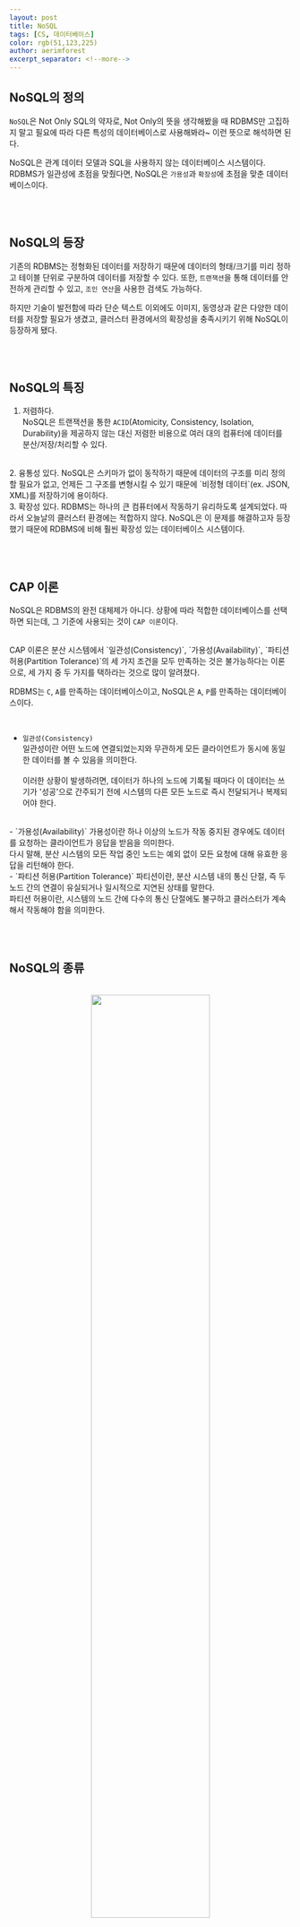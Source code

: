 ```yaml
---
layout: post
title: NoSQL
tags: [CS, 데이터베이스]
color: rgb(51,123,225) 
author: aerimforest
excerpt_separator: <!--more-->
---
```


## NoSQL의 정의
`NoSQL`은 Not Only SQL의 약자로, Not Only의 뜻을 생각해봤을 때 RDBMS만 고집하지 말고 필요에 따라 다른 특성의 데이터베이스로 사용해봐라~ 이런 뜻으로 해석하면 된다.  

<!--more-->

NoSQL은 관계 데이터 모델과 SQL을 사용하지 않는 데이터베이스 시스템이다. RDBMS가 일관성에 초점을 맞췄다면, NoSQL은 `가용성`과 `확장성`에 초점을 맞춘 데이터베이스이다.  

<br><br>

## NoSQL의 등장
기존의 RDBMS는 정형화된 데이터를 저장하기 때문에 데이터의 형태/크기를 미리 정하고 테이블 단위로 구분하여 데이터를 저장할 수 있다. 또한, `트랜잭션`을 통해 데이터를 안전하게 관리할 수 있고, `조인 연산`을 사용한 검색도 가능하다.  

하지만 기술이 발전함에 따라 단순 텍스트 이외에도 이미지, 동영상과 같은 다양한 데이터를 저장할 필요가 생겼고, 클러스터 환경에서의 확장성을 충족시키기 위해 NoSQL이 등장하게 됐다.

<br><br>

## NoSQL의 특징
1. 저렴하다.  
NoSQL은 트랜잭션을 통한 `ACID`(Atomicity, Consistency, Isolation, Durability)을 제공하지 않는 대신 저렴한 비용으로 여러 대의 컴퓨터에 데이터를 분산/저장/처리할 수 있다.  
<br>
2. 융통성 있다.  
NoSQL은 스키마가 없이 동작하기 때문에 데이터의 구조를 미리 정의할 필요가 없고, 언제든 그 구조를 변형시킬 수 있기 때문에 `비정형 데이터`(ex. JSON, XML)를 저장하기에 용이하다.   
<br>
3. 확장성 있다.  
RDBMS는 하나의 큰 컴퓨터에서 작동하기 유리하도록 설계되었다. 따라서 오늘날의 클러스터 환경에는 적합하지 않다.  
NoSQL은 이 문제를 해결하고자 등장했기 때문에 RDBMS에 비해 훨씬 확장성 있는 데이터베이스 시스템이다. 

<br><br>

## CAP 이론
NoSQL은 RDBMS의 완전 대체제가 아니다. 상황에 따라 적합한 데이터베이스를 선택하면 되는데, 그 기준에 사용되는 것이 `CAP 이론`이다.  

<br>
CAP 이론은 분산 시스템에서 `일관성(Consistency)`, `가용성(Availability)`, `파티션 허용(Partition Tolerance)`의 세 가지 조건을 모두 만족하는 것은 불가능하다는 이론으로, 세 가지 중 두 가지를 택하라는 것으로 많이 알려졌다.  

<br>

RDBMS는 `C`, `A`를 만족하는 데이터베이스이고,
NoSQL은 `A`, `P`를 만족하는 데이터베이스이다.  

<br>

- `일관성(Consistency)`  
일관성이란 어떤 노드에 연결되었는지와 무관하게 모든 클라이언트가 동시에 동일한 데이터를 볼 수 있음을 의미한다.<br>    
이러한 상황이 발생하려면, 데이터가 하나의 노드에 기록될 때마다 이 데이터는 쓰기가 '성공'으로 간주되기 전에 시스템의 다른 모든 노드로 즉시 전달되거나 복제되어야 한다.  
<br>
- `가용성(Availability)`  
가용성이란 하나 이상의 노드가 작동 중지된 경우에도 데이터를 요청하는 클라이언트가 응답을 받음을 의미한다.<br>  
다시 말해, 분산 시스템의 모든 작업 중인 노드는 예외 없이 모든 요청에 대해 유효한 응답을 리턴해야 한다.  
<br>
- `파티션 허용(Partition Tolerance)`  
파티션이란, 분산 시스템 내의 통신 단절, 즉 두 노드 간의 연결이 유실되거나 일시적으로 지연된 상태를 말한다.<br>  
파티션 허용이란, 시스템의 노드 간에 다수의 통신 단절에도 불구하고 클러스터가 계속해서 작동해야 함을 의미한다.

<br><br>

## NoSQL의 종류
<br>
<center><img width="65%" alt="" src="https://user-images.githubusercontent.com/52696359/205481750-399c25a8-1815-46fa-a2ab-0ffd4b43cd3c.png"></center><br>

1. Key-Value  
가장 기본적인 형태의 NoSQL으로, `<키, 값>` 쌍으로 데이터가 저장된다. 키와 값이라는 두 개의 열만 있는 관계형 데이터베이스와 같다고 보면 된다.<br>    
키만 알면 값을 바로 조회할 수 있으므로 질의 처리 속도가 굉장히 빠르다. 하지만 키를 이용해 값 전체를 검색하는 것과 같은 복잡한 질의가 불가능하다.<br>  
대표적으로 아마존의 DynamoDB, Oracle, 그리고 트위터 등에서 사용되는 Redis가 있다.  
<br><br>

2. Document based(Key-Document)  
키-값 모델의 확장된 형태로, `<키, 문서>` 쌍으로 데이터가 저장된다. 키-문서 모델이라고 생각하면 좀 더 이해가 쉽다.<br>  
문서 기반 데이터베이스에서의 `문서`는 객체지향에서의 `객체`의 개념과 유사하며, 단일한 값이 아닌 `트리 형태의 계층적 구조`가 존재하는 JSON, XML 등과 같은 반정형 형태이다.  
```json
{
    "Name" : "forest",
    "Address" : "Seoul",
    "Email" : "forest@gmail.com",
    "Contact" : "12345"
}
```
대표적으로 MongoDB와 CouchDB가 있다.  
<br><br>

3. Column based(Key-Column)  
컬럼 기반 데이터 모델은 `<키, 컬럼 패밀리>` 쌍으로 구성되어있다. 컬럼 패밀리는 관련 있는 컬럼 값들이 모여서 구성되고, 테이블에서 1개의 행을 구성하는 속성들의 모임으로 생각할 수 있다.<br>  
RDBMS와의 차이점은 1) 다양한 형태의 데이터를 저장할 수 있다는 것과 2) 행마다 컬럼의 구성을 다르게 할 수 있다는 것이다.<br>   
<img width="741" alt="" src="https://user-images.githubusercontent.com/52696359/205497503-ee0ebbfb-2256-41e2-a2e4-7cc58071338d.png"><br>  
RDBMS의 row-store과 비교해보면 row-store은 데이터의 추가/수정이 쉽다. 하지만 불필요한 column까지 다 읽어와야 한다는 단점이 있다.<br>  
반면 column-store은 `get('1234','name')`와 같이 읽고 싶은 데이터만 읽어올 수 있다는 장점이 있다.
Column based에는 대표적으로 구글의 BigTable, 카산드라 등이 있다.  
<br><br>   

4. Graph based  
<br>
<center><img width="741" alt="" src="https://user-images.githubusercontent.com/52696359/205498909-dfc9ea17-d0ae-404d-b706-86c75ed496f4.png"></center><br>
그래프 데이터 모델은 관계 데이터 모델처럼 데이터 간의 `관계`를 표현하는 데 적합하다.<br><br>
`노드`에 데이터를 저장하고 `간선`으로 데이터 간의 관계를 표현하는 `방향 그래프`의 형태로, 노드에 저장된 데이터는 `<키, 값>` 쌍의 집합이다.   질의는 그래프 순회 과정을 통해 처리하며 다른 모델들과 달리 트랜잭션을 통한 `ACID`를 지원한다.<br><br>
소셜 네트워크의 친구 찾기나 배달과 같은 위치 기반 서비스, 추천 시스템에 사용하기 적합하다.
대표적으로 Neo4J, OrientDB, Apache Giraph 등이 있다.  
<br><br>
🤔 Graph based 모델과 기존 관계형 데이터베이스의 차이는 뭘까?<br><br>
우선 관계형 데이터베이스는 데이터의 구조를 미리 알고 있기 때문에 방대한 양의 레코드를 처리할 때 더 빠르다. 따라서 메모리 설치 공간도 줄어들게 된다.<br><br>
반면 그래프 데이터베이스에는 데이터에 대한 미리 정의된 구조가 없기 때문에 데이터 구조를 결정하기 위해 쿼리 중에 각 레코드를 개별적으로 검사해야 한다. 따라서 방대한 데이터를 저장하기에는 비효율적이다.<br><br>
하지만 그래프 데이터베이스는 고도로 연결된 데이터에 초점을 맞추고 있기 때문에 복잡한 관계를 표현하기에 적합하다.<br><br>
반면 관계형 데이터베이스는 외래키와 조인 연산으로 관계를 표현해야 하기 때문에 연산에 있어 비용이 많이 들고, 복잡한 관계를 표현하기에는 부적합하다.  

<br><br>  

## References
- 📖 데이터베이스 개론
- [📖 Mining of Massive Datasets](http://www.mmds.org/)
- [IBM - CAP 정리](https://www.ibm.com/kr-ko/cloud/learn/cap-theorem)
- [JaeYeopHan/Interview_Question_for_Beginner/Database#statement-vs-preparedstatement](https://github.com/JaeYeopHan/Interview_Question_for_Beginner/tree/master/Database#statement-vs-preparedstatement)
- [geeksforgeeks/types-of-nosql-databases](https://www.geeksforgeeks.org/types-of-nosql-databases/?ref=rp)
- [memgraph/graph-database-vs-relational-database](https://memgraph.com/blog/graph-database-vs-relational-database)